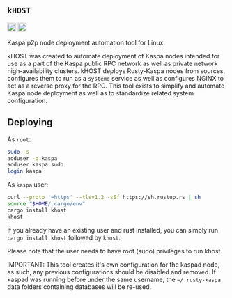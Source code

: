 ## `kHOST`

[<img alt="github" src="https://img.shields.io/badge/github-aspectron/khost-8da0cb?style=for-the-badge&labelColor=555555&color=8da0cb&logo=github" height="20">](https://github.com/aspectron/khost)
<img alt="license" src="https://img.shields.io/crates/l/kHOST.svg?maxAge=2592000&color=6ac&style=for-the-badge&logoColor=fff" height="20">

Kaspa p2p node deployment automation tool for Linux.

kHOST was created to automate deployment of Kaspa nodes intended for use as a part of the Kaspa public RPC network as well as private network high-availability clusters.  kHOST deploys Rusty-Kaspa nodes from sources, configures them to run as a `systemd` service as well as configures NGINX to act as a reverse proxy for the RPC.  This tool exists to simplify and automate Kaspa node deployment as well as to standardize related system configuration.

## Deploying

As `root`:

```bash
sudo -s
adduser -q kaspa
adduser kaspa sudo
login kaspa
```

As `kaspa` user:

```bash
curl --proto '=https' --tlsv1.2 -sSf https://sh.rustup.rs | sh
source "$HOME/.cargo/env"
cargo install khost
khost
```

If you already have an existing user and rust installed, you can simply run `cargo install khost` followed by `khost`.

Please note that the user needs to have root (sudo) privileges to run khost.

IMPORTANT: This tool creates it's own configuration for the kaspad node, as such, any previous configurations should be disabled and removed. If kaspad was running before under the same username, the `~/.rusty-kaspa` data folders containing databases will be re-used.
